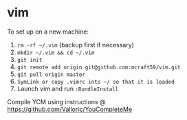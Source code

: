 vim
===

To set up on a new machine:

1. `rm -rf ~/.vim` (backup first if necessary)
2. `mkdir ~/.vim && cd ~/.vim`
2. `git init`
3. `git remote add origin git@github.com:mcraft59/vim.git`
4. `git pull origin master`
5. `SymLink or copy .vimrc into ~/ so that it is loaded`
6. Launch vim and run `:BundleInstall`

Compile YCM using instructions @ https://github.com/Valloric/YouCompleteMe
